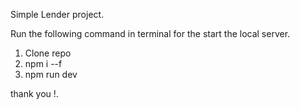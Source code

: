 Simple Lender project.

Run the following command in terminal for the start the local server. 

  1. Clone repo
  2. npm i --f
  3. npm run dev 

 thank you !.

 